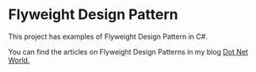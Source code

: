 # Flyweight Design Pattern
<p>This project has examples of Flyweight Design Pattern in C#.</p>
<p>You can find the articles on Flyweight Design Patterns in my blog <a href='https://manish4dotnet.blogspot.com/2024/01/flyweight-design-pattern-in-c.html'>Dot Net World.</a></p>
